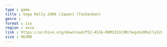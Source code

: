```yaml
---
type : game
title : Sega Rally 2006 (Japan) (Taikenban)
genre : 
format : iso
region : asia
link : https://archive.org/download/PS2-ASIA-ROMS321COM/Sega%20Rally%202006%20%28Japan%29%20%28Taikenban%29.7z
size : 963MB
---
```

